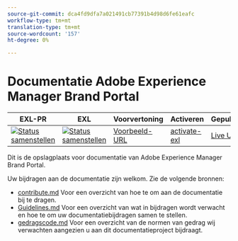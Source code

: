 ```yaml
---
source-git-commit: dca4fd9dfa7a021491cb77391b4d98d6fe61eafc
workflow-type: tm+mt
translation-type: tm+mt
source-wordcount: '157'
ht-degree: 0%

---
```

# Documentatie Adobe Experience Manager Brand Portal

| EXL-PR | EXL | Voorvertoning | Activeren | Gepubliceerd | Help |
|--- |--- |--- |--- |--- |--- |
| [![Status samenstellen](https://docs.ci.corp.adobe.com/view/exl-pr/job/experience-manager-brand-portal.en_pr-exl/badge/icon)](https://docs.ci.corp.adobe.com/view/exl-pr/job/experience-manager-brand-portal.en_pr-exl/lastBuild/) | [![Status samenstellen](https://docs.ci.corp.adobe.com/view/exl-pr/job/experience-manager-brand-portal.en_exl/lastBuild/badge/icon)](https://docs.ci.corp.adobe.com/view/exl-pr/job/experience-manager-brand-portal.en_exl/lastBuild/lastBuild) | [Voorbeeld-URL](https://experienceleague.corp.adobe.com/docs/experience-manager-brand-portal/using/home.html?lang=en) | [activate-exl](https://docs.ci.corp.adobe.com/job/activate-exl/build/) | [Live URL](https://experienceleague.adobe.com/docs/experience-manager-brand-portal/using/home.html?lang=en) | [Ontwerphandleiding](https://experienceleague.adobe.com/docs/authoring-guide-exl/using/home.html?lang=en) |

Dit is de opslagplaats voor documentatie van Adobe Experience Manager Brand Portal.

Uw bijdragen aan de documentatie zijn welkom. Zie de volgende bronnen:

* [contribute.md](contributing.md) Voor een overzicht van hoe te om aan de documentatie bij te dragen.
* [Guidelines.md](guidelines.md) Voor een overzicht van wat in bijdragen wordt verwacht en hoe te om uw documentatiebijdragen samen te stellen.
* [gedragscode.md](code-of-conduct.md) Voor een overzicht van de normen van gedrag wij verwachten aangezien u aan dit documentatieproject bijdraagt.
